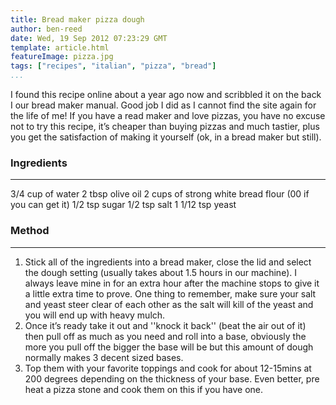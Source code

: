 ```yaml
---
title: Bread maker pizza dough
author: ben-reed
date: Wed, 19 Sep 2012 07:23:29 GMT
template: article.html
featureImage: pizza.jpg
tags: ["recipes", "italian", "pizza", "bread"]
...
```


I found this recipe online about a year ago now and scribbled it on the back I our bread maker manual. Good job I did as I cannot find the site again for the life of me! If you have a read maker and love pizzas, you have no excuse not to try this recipe, it’s cheaper than buying pizzas and much tastier, plus you get the satisfaction of making it yourself (ok, in a bread maker but still).

### Ingredients
---

3/4 cup of water
2 tbsp olive oil
2 cups of strong white bread flour (00 if you can get it)
1/2 tsp sugar
1/2 tsp salt
1 1/12 tsp yeast


### Method
---

1. Stick all of the ingredients into a bread maker, close the lid and select the dough setting (usually takes about 1.5 hours in our machine). I always leave mine in for an extra hour after the machine stops to give it a little extra time to prove. One thing to remember, make sure your salt and yeast steer clear of each other as the salt will kill of the yeast and you will end up with heavy mulch.
2. Once it’s ready take it out and ''knock it back'' (beat the air out of it) then pull off as much as you need and roll into a base, obviously the more you pull off the bigger the base will be but this amount of dough normally makes 3 decent sized bases.
3. Top them with your favorite toppings and cook for about 12-15mins at 200 degrees depending on the thickness of your base. Even better, pre heat a pizza stone and cook them on this if you have one.
